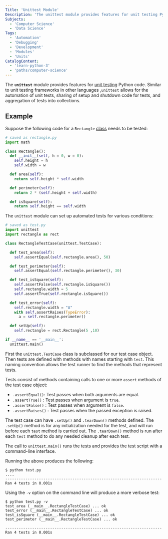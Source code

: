 ```yaml
---
Title: 'Unittest Module'
Description: 'The unittest module provides features for unit testing Python code.'
Subjects:
  - 'Computer Science'
  - 'Data Science'
Tags:
  - 'Automation'
  - 'Debugging'
  - 'Development'
  - 'Modules'
  - 'Units'
CatalogContent:
  - 'learn-python-3'
  - 'paths/computer-science'
---
```


The **`unittest`** module provides features for [unit testing](https://www.codecademy.com/resources/docs/general/unit-testing) Python code. Similar to unit testing frameworks in other languages ,`unittest` allows for the automation of unit tests, sharing of setup and shutdown code for tests, and aggregation of tests into collections.

## Example

Suppose the following code for a `Rectangle` [class](https://www.codecademy.com/resources/docs/python/classes) needs to be tested:

```py
# saved as rectangle.py
import math

class Rectangle():
  def __init__(self, h = 0, w = 0):
    self.height = h
    self.width = w

  def area(self):
    return self.height * self.width

  def perimeter(self):
    return 2 * (self.height + self.width)

  def isSquare(self):
    return self.height == self.width
```

The `unittest` module can set up automated tests for various conditions:

```py
# saved as test.py
import unittest
import rectangle as rect

class RectangleTestCase(unittest.TestCase):

  def test_area(self):
    self.assertEqual(self.rectangle.area(), 50)

  def test_perimeter(self):
    self.assertEqual(self.rectangle.perimeter(), 30)

  def test_isSquare(self):
    self.assertFalse(self.rectangle.isSquare())
    self.rectangle.width = 5
    self.assertTrue(self.rectangle.isSquare())

  def test_error(self):
    self.rectangle.width = "A"
    with self.assertRaises(TypeError):
      a = self.rectangle.perimeter()

  def setUp(self):
    self.rectangle = rect.Rectangle(5 ,10)

if __name__ == '__main__':
  unittest.main()
```

First the `unittest.TestCase` class is subclassed for our test case object. Then tests are defined with methods with names starting with `test`. This naming convention allows the test runner to find the methods that represent tests.

Tests consist of methods containing calls to one or more `assert` methods of the test case object:

- `.assertEqual()`: Test passes when both arguments are equal.
- `.assertTrue()` : Test passes when argument is `true`.
- `.assertFalse()` : Test passes when argument is `false`.
- `.assertRaises()` : Test passes when the passed exception is raised.

The test case can have `.setUp()` and `.tearDown()` methods defined. The `.setUp()` method is for any initialization needed for the test, and will run before each `test` method is carried out. The `.tearDown()` method is run after each `test` method to do any needed cleanup after each test.

The call to `unittest.main()` runs the tests and provides the test script with a command-line interface.

Running the above produces the following:

```shell
$ python test.py
....
----------------------------------------------------------------------
Ran 4 tests in 0.001s
```

Using the `-v` option on the command line will produce a more verbose test:

```shell
$ python test.py -v
test_area (__main__.RectangleTestCase) ... ok
test_error (__main__.RectangleTestCase) ... ok
test_isSquare (__main__.RectangleTestCase) ... ok
test_perimeter (__main__.RectangleTestCase) ... ok

----------------------------------------------------------------------
Ran 4 tests in 0.001s
```
